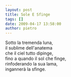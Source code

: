 ```yaml
---
layout: post
title: Sole E Sfinge
tags: []
date: 2009-04-17 13:58:00
author: pietro
---
```

Sotto la tremenda luna,<br/>il sublime dell'anatema<br/>che il ciel tutto dipinge,<br/>fino a quando il sol che finge,<br/>rinfoderando la sua lama,<br/>ingannerà la sfinge.
